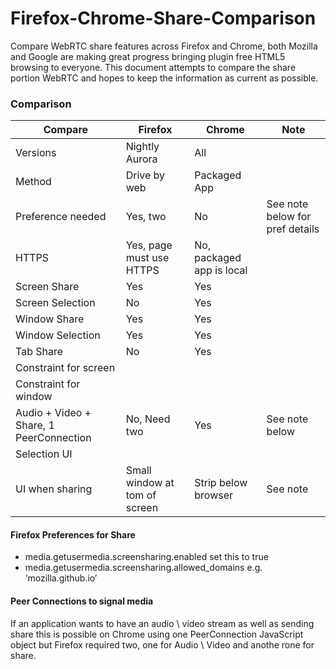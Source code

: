 Firefox-Chrome-Share-Comparison
===============================

Compare WebRTC share features across Firefox and Chrome, both Mozilla and Google are making great progress bringing plugin free HTML5 browsing to everyone.  This document attempts to compare the share portion WebRTC and hopes to keep the information as current as possible.


### Comparison

| Compare        | Firefox           | Chrome | Note |
| ------------- |-------------|-------------|-------------|
| Versions | Nightly Aurora | All |  |
| Method | Drive by web | Packaged App |  |
| Preference needed | Yes, two | No | See note below for pref details |
| HTTPS | Yes, page must use HTTPS | No, packaged app is local |  |
| Screen Share | Yes | Yes |  |
| Screen Selection | No | Yes |  |
| Window Share | Yes  | Yes |  |
| Window Selection | Yes  | Yes |  |
| Tab Share | No  | Yes |  |
| Constraint for screen |  |  |
| Constraint for window |  |  |
| Audio + Video + Share, 1 PeerConnection  | No, Need two  | Yes  | See note below |
| Selection UI |  |  | |
| UI when sharing | Small window at tom of screen  | Strip below browser  | See note |




####  Firefox Preferences for Share

- media.getusermedia.screensharing.enabled                     set this to true
- media.getusermedia.screensharing.allowed_domains    e.g. ‘mozilla.github.io’


####  Peer Connections to signal media

If an application wants to have an audio \ video stream as well as sending share this is possible on Chrome using one PeerConnection JavaScript object but Firefox required two, one for Audio \ Video and anothe rone for share.

